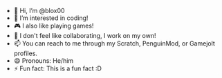 - 👋 Hi, I’m @blox00
- 👀 I’m interested in coding!
- 🎮 I also like playing games!
- 💞️ I don't feel like collaborating, I work on my own!
- 📫 You can reach to me through my Scratch, PenguinMod, or Gamejolt profiles.
- 😄 Pronouns: He/him
- ⚡ Fun fact: This is a fun fact :D

<!---
blox00/blox00 is a ✨ special ✨ repository because its `README.md` (this file) appears on your GitHub profile.
You can click the Preview link to take a look at your changes.
--->
